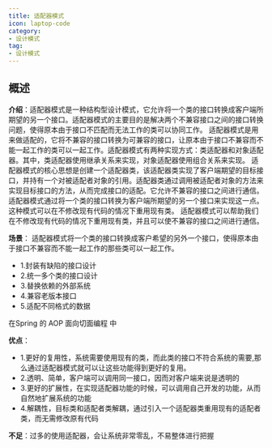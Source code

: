```yaml
---
title: 适配器模式
icon: laptop-code
category:
- 设计模式
tag:
- 设计模式
---
```


## 概述

**介绍**：适配器模式是一种结构型设计模式，它允许将一个类的接口转换成客户端所期望的另一个接口。适配器模式的主要目的是解决两个不兼容接口之间的接口转换问题，使得原本由于接口不匹配而无法工作的类可以协同工作。
适配器模式是用来做适配的，它将不兼容的接口转换为可兼容的接口，让原本由于接口不兼容而不能一起工作的类可以一起工作。适配器模式有两种实现方式：类适配器和对象适配器。其中，类适配器使用继承关系来实现，对象适配器使用组合关系来实现。
适配器模式的核心思想是创建一个适配器类，该适配器类实现了客户端期望的目标接口，并持有一个对被适配者对象的引用。适配器类通过调用被适配者对象的方法来实现目标接口的方法，从而完成接口的适配。它允许不兼容的接口之间进行通信。适配器模式通过将一个类的接口转换为客户端所期望的另一个接口来实现这一点。这种模式可以在不修改现有代码的情况下重用现有类。
适配器模式可以帮助我们在不修改现有代码的情况下重用现有类，并且可以使不兼容的接口之间进行通信。



**场景**：
适配器模式将一个类的接口转换成客户希望的另外一个接口，使得原本由于接口不兼容而不能一起工作的那些类可以一起工作。
* 1.封装有缺陷的接口设计
* 2.统一多个类的接口设计
* 3.替换依赖的外部系统
* 4.兼容老版本接口
* 5.适配不同格式的数据

在Spring 的 AOP 面向切面编程 中

**优点**：
* 1.更好的复用性，系统需要使用现有的类，而此类的接口不符合系统的需要,那么通过适配器模式就可以让这些功能得到更好的复用。
* 2.透明、简单，客户端可以调用同一接口，因而对客户端来说是透明的
* 3.更好的扩展性，在实现适配器功能的时候，可以调用自己开发的功能，从而自然地扩展系统的功能
* 4.解耦性，目标类和适配者类解耦，通过引入一个适配器类重用现有的适配者类，而无需修改原有代码

**不足**：过多的使用适配器，会让系统非常零乱，不易整体进行把握




